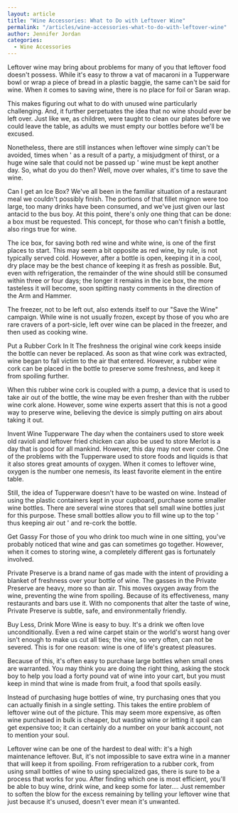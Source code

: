 ```yaml
---
layout: article
title: "Wine Accessories: What to Do with Leftover Wine"
permalink: "/articles/wine-accessories-what-to-do-with-leftover-wine"
author: Jennifer Jordan
categories:
  - Wine Accessories
---
```


Leftover wine may bring about problems for many of you that leftover food doesn't possess. While it's easy to throw a vat of macaroni in a Tupperware bowl or wrap a piece of bread in a plastic baggie, the same can't be said for wine. When it comes to saving wine, there is no place for foil or Saran wrap.

This makes figuring out what to do with unused wine particularly challenging. And, it further perpetuates the idea that no wine should ever be left over. Just like we, as children, were taught to clean our plates before we could leave the table, as adults we must empty our bottles before we'll be excused.

Nonetheless, there are still instances when leftover wine simply can't be avoided, times when ' as a result of a party, a misjudgment of thirst, or a huge wine sale that could not be passed up ' wine must be kept another day. So, what do you do then? Well, move over whales, it's time to save the wine.

Can I get an Ice Box?
We've all been in the familiar situation of a restaurant meal we couldn't possibly finish. The portions of that fillet mignon were too large, too many drinks have been consumed, and we've just given our last antacid to the bus boy. At this point, there's only one thing that can be done: a box must be requested. This concept, for those who can't finish a bottle, also rings true for wine.

The ice box, for saving both red wine and white wine, is one of the first places to start. This may seem a bit opposite as red wine, by rule, is not typically served cold. However, after a bottle is open, keeping it in a cool, dry place may be the best chance of keeping it as fresh as possible. But, even with refrigeration, the remainder of the wine should still be consumed within three or four days; the longer it remains in the ice box, the more tasteless it will become, soon spitting nasty comments in the direction of the Arm and Hammer.

The freezer, not to be left out, also extends itself to our "Save the Wine" campaign. While wine is not usually frozen, except by those of you who are rare cravers of a port-sicle, left over wine can be placed in the freezer, and then used as cooking wine.

Put a Rubber Cork In It
The freshness the original wine cork keeps inside the bottle can never be replaced. As soon as that wine cork was extracted, wine began to fall victim to the air that entered. However, a rubber wine cork can be placed in the bottle to preserve some freshness, and keep it from spoiling further.

When this rubber wine cork is coupled with a pump, a device that is used to take air out of the bottle, the wine may be even fresher than with the rubber wine cork alone. However, some wine experts assert that this is not a good way to preserve wine, believing the device is simply putting on airs about taking it out.

Invent Wine Tupperware
The day when the containers used to store week old ravioli and leftover fried chicken can also be used to store Merlot is a day that is good for all mankind. However, this day may not ever come. One of the problems with the Tupperware used to store foods and liquids is that it also stores great amounts of oxygen. When it comes to leftover wine, oxygen is the number one nemesis, its least favorite element in the entire table.

Still, the idea of Tupperware doesn't have to be wasted on wine. Instead of using the plastic containers kept in your cupboard, purchase some smaller wine bottles. There are several wine stores that sell small wine bottles just for this purpose. These small bottles allow you to fill wine up to the top ' thus keeping air out ' and re-cork the bottle.

Get Gassy
For those of you who drink too much wine in one sitting, you've probably noticed that wine and gas can sometimes go together. However, when it comes to storing wine, a completely different gas is fortunately involved.

Private Preserve is a brand name of gas made with the intent of providing a blanket of freshness over your bottle of wine. The gasses in the Private Preserve are heavy, more so than air. This moves oxygen away from the wine, preventing the wine from spoiling. Because of its effectiveness, many restaurants and bars use it. With no components that alter the taste of wine, Private Preserve is subtle, safe, and environmentally friendly.

Buy Less, Drink More
Wine is easy to buy. It's a drink we often love unconditionally. Even a red wine carpet stain or the world's worst hang over isn't enough to make us cut all ties; the vine, so very often, can not be severed. This is for one reason: wine is one of life's greatest pleasures.

Because of this, it's often easy to purchase large bottles when small ones are warranted. You may think you are doing the right thing, asking the stock boy to help you load a forty pound vat of wine into your cart, but you must keep in mind that wine is made from fruit, a food that spoils easily.

Instead of purchasing huge bottles of wine, try purchasing ones that you can actually finish in a single setting. This takes the entire problem of leftover wine out of the picture. This may seem more expensive, as often wine purchased in bulk is cheaper, but wasting wine or letting it spoil can get expensive too; it can certainly do a number on your bank account, not to mention your soul.

Leftover wine can be one of the hardest to deal with: it's a high maintenance leftover. But, it's not impossible to save extra wine in a manner that will keep it from spoiling. From refrigeration to a rubber cork, from using small bottles of wine to using specialized gas, there is sure to be a process that works for you. After finding which one is most efficient, you'll be able to buy wine, drink wine, and keep some for later.... Just remember to soften the blow for the excess remaining by telling your leftover wine that just because it's unused, doesn't ever mean it's unwanted.
